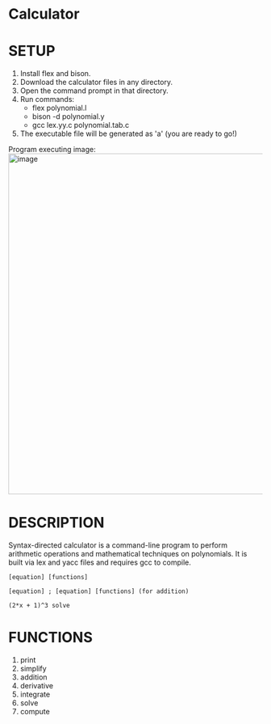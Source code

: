 # Calculator

# SETUP
1) Install flex and bison.
2) Download the calculator files in any directory.
3) Open the command prompt in that directory.
4) Run commands:
   - flex polynomial.l
   - bison -d polynomial.y
   - gcc lex.yy.c polynomial.tab.c 
5) The executable file will be generated as 'a' (you are ready to go!)

Program executing image:
<img width="674" alt="image" src="https://github.com/Steven-Low/Calculator/assets/106484271/1d2ee729-0c7c-4553-a0a5-ff5be61adcce">


# DESCRIPTION
Syntax-directed calculator is a command-line program to perform arithmetic operations and mathematical techniques on polynomials. It is built via lex and yacc files and requires gcc to compile.

``` [equation] [functions] ```

``` [equation] ; [equation] [functions] (for addition) ``` 

``` (2*x + 1)^3 solve ```

# FUNCTIONS
1) print
2) simplify
3) addition
4) derivative
5) integrate
6) solve
7) compute
   
   

   
